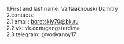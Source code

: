1.First and last name: Vaitsiakhouski Dzmitry  
2.contacts:  
    2.1 email: boretskiy70@bk.ru  
    2.2 vk: vk.com/gangsterdima  
    2.3 telegram: @vodyanoy17  
